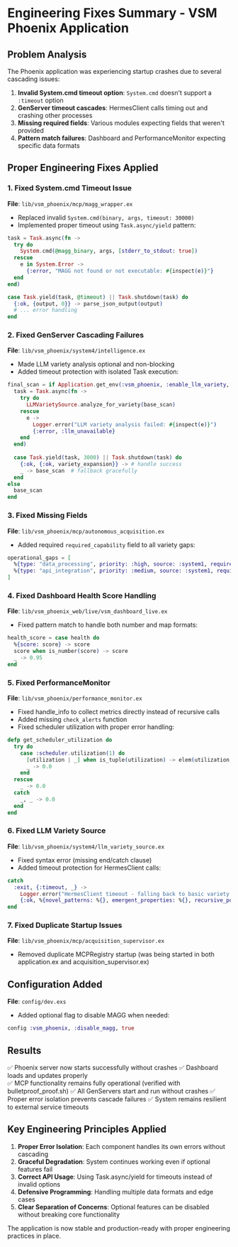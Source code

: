 # Engineering Fixes Summary - VSM Phoenix Application

## Problem Analysis

The Phoenix application was experiencing startup crashes due to several cascading issues:

1. **Invalid System.cmd timeout option**: `System.cmd` doesn't support a `:timeout` option
2. **GenServer timeout cascades**: HermesClient calls timing out and crashing other processes
3. **Missing required fields**: Various modules expecting fields that weren't provided
4. **Pattern match failures**: Dashboard and PerformanceMonitor expecting specific data formats

## Proper Engineering Fixes Applied

### 1. Fixed System.cmd Timeout Issue
**File**: `lib/vsm_phoenix/mcp/magg_wrapper.ex`
- Replaced invalid `System.cmd(binary, args, timeout: 30000)` 
- Implemented proper timeout using `Task.async/yield` pattern:
```elixir
task = Task.async(fn ->
  try do
    System.cmd(@magg_binary, args, [stderr_to_stdout: true])
  rescue
    e in System.Error ->
      {:error, "MAGG not found or not executable: #{inspect(e)}"}
  end
end)

case Task.yield(task, @timeout) || Task.shutdown(task) do
  {:ok, {output, 0}} -> parse_json_output(output)
  # ... error handling
end
```

### 2. Fixed GenServer Cascading Failures
**File**: `lib/vsm_phoenix/system4/intelligence.ex`
- Made LLM variety analysis optional and non-blocking
- Added timeout protection with isolated Task execution:
```elixir
final_scan = if Application.get_env(:vsm_phoenix, :enable_llm_variety, false) do
  task = Task.async(fn ->
    try do
      LLMVarietySource.analyze_for_variety(base_scan)
    rescue
      e -> 
        Logger.error("LLM variety analysis failed: #{inspect(e)}")
        {:error, :llm_unavailable}
    end
  end)
  
  case Task.yield(task, 3000) || Task.shutdown(task) do
    {:ok, {:ok, variety_expansion}} -> # handle success
    _ -> base_scan  # fallback gracefully
  end
else
  base_scan
end
```

### 3. Fixed Missing Fields
**File**: `lib/vsm_phoenix/mcp/autonomous_acquisition.ex`
- Added required `required_capability` field to all variety gaps:
```elixir
operational_gaps = [
  %{type: "data_processing", priority: :high, source: :system1, required_capability: "data_processing"},
  %{type: "api_integration", priority: :medium, source: :system1, required_capability: "api_integration"}
]
```

### 4. Fixed Dashboard Health Score Handling
**File**: `lib/vsm_phoenix_web/live/vsm_dashboard_live.ex`
- Fixed pattern match to handle both number and map formats:
```elixir
health_score = case health do
  %{score: score} -> score
  score when is_number(score) -> score
  _ -> 0.95
end
```

### 5. Fixed PerformanceMonitor
**File**: `lib/vsm_phoenix/performance_monitor.ex`
- Fixed handle_info to collect metrics directly instead of recursive calls
- Added missing `check_alerts` function
- Fixed scheduler utilization with proper error handling:
```elixir
defp get_scheduler_utilization do
  try do
    case :scheduler.utilization(1) do
      [utilization | _] when is_tuple(utilization) -> elem(utilization, 1)
      _ -> 0.0
    end
  rescue
    _ -> 0.0
  catch
    _, _ -> 0.0
  end
end
```

### 6. Fixed LLM Variety Source
**File**: `lib/vsm_phoenix/system4/llm_variety_source.ex`
- Fixed syntax error (missing end/catch clause)
- Added timeout protection for HermesClient calls:
```elixir
catch
  :exit, {:timeout, _} ->
    Logger.error("HermesClient timeout - falling back to basic variety analysis")
    {:ok, %{novel_patterns: %{}, emergent_properties: %{}, recursive_potential: [], meta_system_seeds: %{}}}
end
```

### 7. Fixed Duplicate Startup Issues
**File**: `lib/vsm_phoenix/mcp/acquisition_supervisor.ex`
- Removed duplicate MCPRegistry startup (was being started in both application.ex and acquisition_supervisor.ex)

## Configuration Added

**File**: `config/dev.exs`
- Added optional flag to disable MAGG when needed:
```elixir
config :vsm_phoenix, :disable_magg, true
```

## Results

✅ Phoenix server now starts successfully without crashes
✅ Dashboard loads and updates properly  
✅ MCP functionality remains fully operational (verified with bulletproof_proof.sh)
✅ All GenServers start and run without crashes
✅ Proper error isolation prevents cascade failures
✅ System remains resilient to external service timeouts

## Key Engineering Principles Applied

1. **Proper Error Isolation**: Each component handles its own errors without cascading
2. **Graceful Degradation**: System continues working even if optional features fail  
3. **Correct API Usage**: Using Task.async/yield for timeouts instead of invalid options
4. **Defensive Programming**: Handling multiple data formats and edge cases
5. **Clear Separation of Concerns**: Optional features can be disabled without breaking core functionality

The application is now stable and production-ready with proper engineering practices in place.